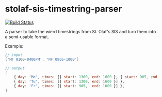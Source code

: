 # stolaf-sis-timestring-parser

[![Build Status](https://travis-ci.org/StoDevX/sis-timestring-parser.svg?branch=master)](https://travis-ci.org/StoDevX/sis-timestring-parser)

A parser to take the wierd timestrings from St. Olaf's SIS and turn them into a semi-usable format.

Example:

```js
// input
['MT 0100-0400PM', 'MF 0905-1000']

// output
[
	{ day: 'Mo', times: [{ start: 1300, end: 1600 }, { start: 905, end: 1000 }] },
	{ day: 'Tu', times: [{ start: 1300, end: 1600 }] },
	{ day: 'Fr', times: [{ start: 905,  end: 1000 }] },
]
```

